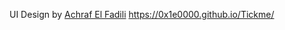 UI Design by <a href="https://www.behance.net/elfadiliachraf">Achraf El Fadili</a>
https://0x1e0000.github.io/Tickme/
